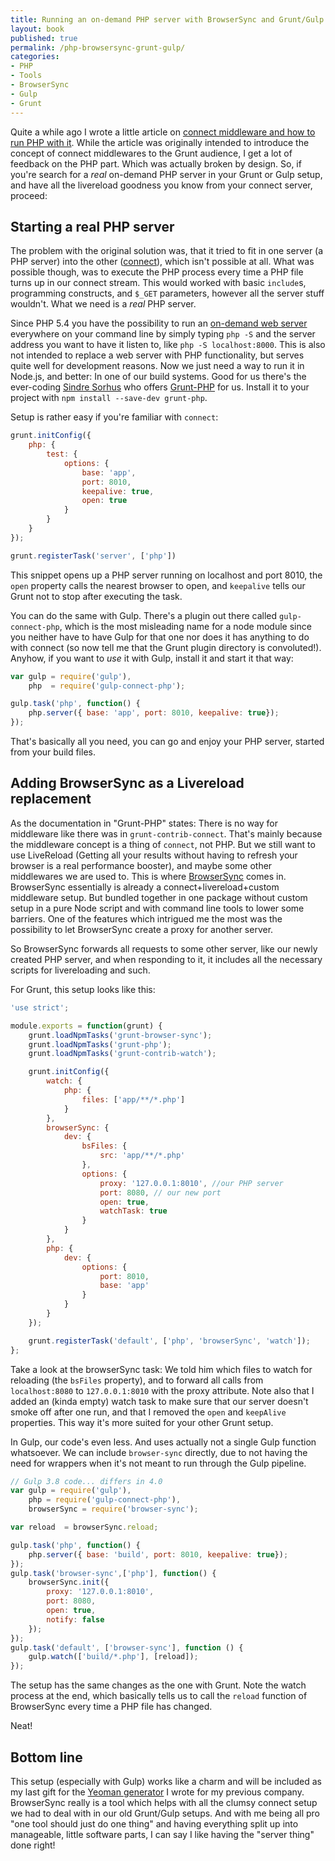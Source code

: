```yaml
---
title: Running an on-demand PHP server with BrowserSync and Grunt/Gulp
layout: book
published: true
permalink: /php-browsersync-grunt-gulp/
categories:
- PHP
- Tools
- BrowserSync
- Gulp
- Grunt
---
```


Quite a while ago I wrote a little article on [connect middleware and how to run PHP with it](/blog/2013/11/17/the-magic-of-grunt-contrib-connect-and-how-to-run-php-with-it/). While the article was originally intended to introduce the concept of connect middlewares to the Grunt audience, I get a lot of feedback on the PHP part. Which was actually broken by design. So, if you're search for a *real* on-demand PHP server in your Grunt or Gulp setup, and have all the livereload goodness you know from your connect server, proceed:

## Starting a real PHP server

The problem with the original solution was, that it tried to fit in one server (a PHP server) into the other ([connect](https://github.com/senchalabs/connect#readme)), which isn't possible at all. What was possible though, was to execute the PHP process every time a PHP file turns up in our connect stream. This would worked with basic `include`s, programming constructs, and `$_GET` parameters, however all the server stuff wouldn't. What we need is a *real* PHP server.

Since PHP 5.4 you have the possibility to run an [on-demand web server](http://php.net/manual/en/features.commandline.webserver.php) everywhere on your command line by simply typing `php -S` and the server address you want to have it listen to, like `php -S localhost:8000`. This is also not intended to replace a web server with PHP functionality, but serves quite well for development reasons. Now we just need a way to run it in Node.js, and better: In one of our build systems. Good for us there's the ever-coding [Sindre Sorhus](https://github.com/sindresorhus) who offers [Grunt-PHP](https://github.com/sindresorhus/grunt-php) for us. Install it to your project with `npm install --save-dev grunt-php`.

Setup is rather easy if you're familiar with `connect`:

```javascript
grunt.initConfig({
    php: {
        test: {
            options: {
            	base: 'app',
            	port: 8010,
                keepalive: true,
                open: true
            }
        }
    }
});

grunt.registerTask('server', ['php'])
```

This snippet opens up a PHP server running on localhost and port 8010, the `open` property calls the nearest browser to open, and `keepalive` tells our Grunt not to stop after executing the task.

You can do the same with Gulp. There's a plugin out there called `gulp-connect-php`, which is the most misleading name for a node module since you neither have to have Gulp for that one nor does it has anything to do with connect (so now tell me that the Grunt plugin directory is convoluted!). Anyhow, if you want to *use* it with Gulp, install it and start it that way:

```javascript
var gulp = require('gulp'),
    php  = require('gulp-connect-php');

gulp.task('php', function() {
    php.server({ base: 'app', port: 8010, keepalive: true});
});
```

That's basically all you need, you can go and enjoy your PHP server, started from your build files.

## Adding BrowserSync as a Livereload replacement

As the documentation in "Grunt-PHP" states: There is no way for middleware like there was in `grunt-contrib-connect`. That's mainly because the middleware concept is a thing of `connect`, not PHP. But we still want to use LiveReload (Getting all your results without having to refresh your browser is a real performance booster), and maybe some other middlewares we are used to. This is where [BrowserSync](http://browsersync.io) comes in. BrowserSync essentially is already a connect+livereload+custom middleware setup. But bundled together in one package without custom setup in a pure Node script and with command line tools to lower some barriers. One of the features which intrigued me the most was the possibility to let BrowserSync create a proxy for another server.

So BrowserSync forwards all requests to some other server, like our newly created PHP server, and when responding to it, it includes all the necessary scripts for livereloading and such.

For Grunt, this setup looks like this:

```javascript
'use strict';

module.exports = function(grunt) {
    grunt.loadNpmTasks('grunt-browser-sync');
    grunt.loadNpmTasks('grunt-php');
    grunt.loadNpmTasks('grunt-contrib-watch');

    grunt.initConfig({
        watch: {
            php: {
                files: ['app/**/*.php']
            }
        },
        browserSync: {
            dev: {
                bsFiles: {
                    src: 'app/**/*.php'
                },
                options: {
                    proxy: '127.0.0.1:8010', //our PHP server
                    port: 8080, // our new port
                    open: true,
                    watchTask: true
                }
            }
        },
        php: {
            dev: {
                options: {
                    port: 8010,
                    base: 'app'
                }
            }
        }
    });

    grunt.registerTask('default', ['php', 'browserSync', 'watch']);
};
```

Take a look at the browserSync task: We told him which files to watch for reloading (the `bsFiles` property), and to forward all calls from `localhost:8080` to `127.0.0.1:8010` with the proxy attribute. Note also that I added an (kinda empty) watch task to make sure that our server doesn't smoke off after one run, and that I removed the `open` and `keepAlive` properties. This way it's more suited for your other Grunt setup.

In Gulp, our code's even less. And uses actually not a single Gulp function whatsoever. We can include `browser-sync` directly, due to not having the need for wrappers when it's not meant to run through the Gulp pipeline.

```javascript
// Gulp 3.8 code... differs in 4.0
var gulp = require('gulp'),
    php = require('gulp-connect-php'),
    browserSync = require('browser-sync');

var reload  = browserSync.reload;

gulp.task('php', function() {
    php.server({ base: 'build', port: 8010, keepalive: true});
});
gulp.task('browser-sync',['php'], function() {
    browserSync.init({
        proxy: '127.0.0.1:8010',
        port: 8080,
        open: true,
        notify: false
    });
});
gulp.task('default', ['browser-sync'], function () {
    gulp.watch(['build/*.php'], [reload]);
});
```

The setup has the same changes as the one with Grunt. Note the watch process at the end, which basically tells us to call the `reload` function of BrowserSync every time a PHP file has changed.

Neat!

## Bottom line

This setup (especially with Gulp) works like a charm and will be included as my last gift for the [Yeoman generator](https://github.com/Netural/generator-netural) I wrote for my previous company. BrowserSync really is a tool which helps with all the clumsy connect setup we had to deal with in our old Grunt/Gulp setups. And with me being all pro "one tool should just do one thing" and having everything split up into manageable, little software parts, I can say I like having the "server thing" done right!
